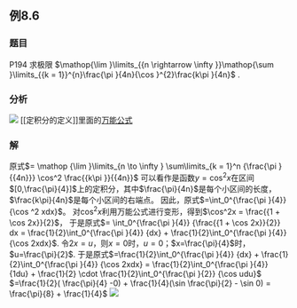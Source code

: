 ## 例8.6
### 题目
P194 求极限 $\mathop{\lim }\limits_{{n \rightarrow \infty }}\mathop{\sum }\limits_{{k = 1}}^{n}\frac{\pi }{4n}{\cos }^{2}\frac{k\pi }{4n}$ .
### 分析
![](https://img.hwenyi.live/202410121306266.webp)
[[定积分的定义]]里面的[万能公式](https://www.bilibili.com/video/BV1vmWpekEqx?t=972.4)
### 解 
原式$= \mathop {\lim }\limits_{n \to \infty } \sum\limits_{k = 1}^n {\frac{\pi }{{4n}}} \cos^2 \frac{{k\pi }}{{4n}}$ 可以看作是函数$y= \cos^2 x$在区间$[0,\frac{\pi}{4}]$上的定积分，其中$\frac{\pi}{4n}$是每个小区间的长度，$\frac{k\pi}{4n}$是每个小区间的右端点。
因此，原式$=\int_0^{\frac{\pi }{4}} {\cos ^2 xdx}$。
对$\cos^2x$利用万能公式进行变形，得到$\cos^2x = \frac{{1 + \cos 2x}}{2}$，
于是原式$= \int_0^{\frac{\pi }{4}} {\frac{{1 + \cos 2x}}{2}} dx = \frac{1}{2}\int_0^{\frac{\pi }{4}} {dx}  + \frac{1}{2}\int_0^{\frac{\pi }{4}} {\cos 2xdx}$.
令$2x=u$，则$x=0$时，$u=0$；$x=\frac{\pi}{4}$时，$u=\frac{\pi}{2}$.
于是原式$=\frac{1}{2}\int_0^{\frac{\pi }{4}} {dx}  + \frac{1}{2}\int_0^{\frac{\pi }{4}} {\cos 2xdx} = \frac{1}{2}\int_0^{\frac{\pi }{4}} {1du}  + \frac{1}{2} \cdot \frac{1}{2}\int_0^{\frac{\pi }{2}} {\cos udu}$
$=\frac{1}{2}( \frac{\pi}{4} -0) + \frac{1}{4}(\sin \frac{\pi}{2} - \sin 0) = \frac{\pi}{8} + \frac{1}{4}$
![](https://img.hwenyi.live/202410132041997.webp)
